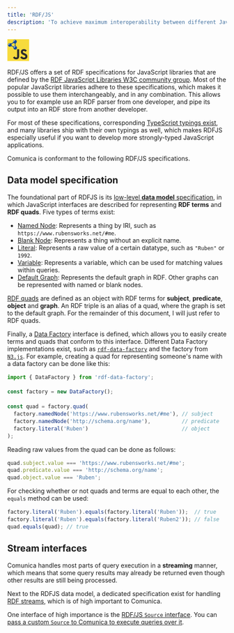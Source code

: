 ```yaml
---
title: 'RDF/JS'
description: 'To achieve maximum interoperability between different JavaScript libraries, Comunica builds on top of the RDF/JS specifications.'
---
```


<div class="docs-intro-img">
  <a href="http://rdf.js.org/"><img src="/img/rdfjs.png" alt="RDF/JS logo" style="width:10%" \></a>
</div>

RDF/JS offers a set of RDF specifications for JavaScript libraries
that are defined by the [RDF JavaScript Libraries W3C community group](https://www.w3.org/community/rdfjs/).
Most of the popular JavaScript libraries adhere to these specifications, which makes it possible to use them interchangeably, and in any combination.
This allows you to for example use an RDF parser from one developer, and pipe its output into an RDF store from another developer.

For most of these specifications, corresponding [TypeScript typings exist](https://www.npmjs.com/package/@types/rdf-js),
and many libraries ship with their own typings as well,
which makes RDFJS especially useful if you want to develop more strongly-typed JavaScript applications.

Comunica is conformant to the following RDF/JS specifications. 

## Data model specification

The foundational part of RDFJS is its [low-level **data model** specification](http://rdf.js.org/data-model-spec/),
in which JavaScript interfaces are described for representing **RDF terms** and **RDF quads**.
Five types of terms exist:

* [Named Node](http://rdf.js.org/data-model-spec/#namednode-interface): Represents a thing by IRI, such as `https://www.rubensworks.net/#me`.
* [Blank Node](http://rdf.js.org/data-model-spec/#blanknode-interface): Represents a thing without an explicit name.
* [Literal](http://rdf.js.org/data-model-spec/#literal-interface): Represents a raw value of a certain datatype, such as `"Ruben"` or `1992`.
* [Variable](http://rdf.js.org/data-model-spec/#variable-interface): Represents a variable, which can be used for matching values within queries.
* [Default Graph](http://rdf.js.org/data-model-spec/#defaultgraph-interface): Represents the default graph in RDF. Other graphs can be represented with named or blank nodes.

[RDF quads](http://rdf.js.org/data-model-spec/#quad-interface) are defined as an object with RDF terms for **subject**, **predicate**, **object** and **graph**.
An RDF triple is an alias of a quad,
where the graph is set to the default graph.
For the remainder of this document, I will just refer to RDF quads.

Finally, a [Data Factory](http://rdf.js.org/data-model-spec/#datafactory-interface) interface is defined,
which allows you to easily create terms and quads that conform to this interface.
Different Data Factory implementations exist, such as [`rdf-data-factory`](https://www.npmjs.com/package/rdf-data-factory)
and the factory from [`N3.js`](https://github.com/rdfjs/N3.js#interface-specifications).
For example, creating a quad for representing someone's name with a data factory can be done like this:

```javascript
import { DataFactory } from 'rdf-data-factory';

const factory = new DataFactory();

const quad = factory.quad(
  factory.namedNode('https://www.rubensworks.net/#me'), // subject
  factory.namedNode('http://schema.org/name'),          // predicate
  factory.literal('Ruben')                              // object
);
```

Reading raw values from the quad can be done as follows:

```javascript
quad.subject.value === 'https://www.rubensworks.net/#me';
quad.predicate.value === 'http://schema.org/name';
quad.object.value === 'Ruben';
```

For checking whether or not quads and terms are equal to each other, the `equals` method can be used:

```javascript
factory.literal('Ruben').equals(factory.literal('Ruben'));  // true
factory.literal('Ruben').equals(factory.literal('Ruben2')); // false
quad.equals(quad); // true
```

## Stream interfaces

Comunica handles most parts of query execution in a **streaming** manner,
which means that some query results may already be returned
even though other results are still being processed.

Next to the RDFJS data model, a dedicated specification exist for handling [RDF streams](http://rdf.js.org/stream-spec/),
which is of high important to Comunica.

One interface of high importance is the [RDF/JS `Source` interface](http://rdf.js.org/stream-spec/#source-interface).
You can [pass a custom `Source` to Comunica to execute queries over it](/docs/query/advanced/rdfjs_querying/).
